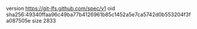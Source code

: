 version https://git-lfs.github.com/spec/v1
oid sha256:49340ffaa96c49ba77b4126961b85c1452a5e7ca5742d0b553204f3fa087505e
size 2833
